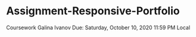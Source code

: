 # Assignment-Responsive-Portfolio
Coursework Galina Ivanov Due: Saturday, October 10, 2020 11:59 PM Local
